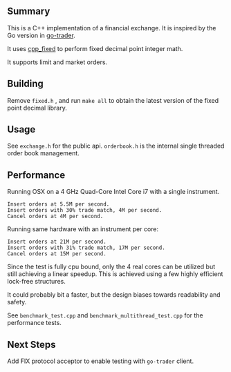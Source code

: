 ## Summary

This is a C++ implementation of a financial exchange. It is inspired by the Go version in [go-trader](https://github.com/robaho/go-trader).

It uses [cpp_fixed](https://github.com/robaho/cpp_fixed) to perform fixed decimal point integer math.

It supports limit and market orders.

## Building

Remove `fixed.h` , and run `make all` to obtain the latest version of the fixed point decimal library.

## Usage

See `exchange.h` for the public api. `orderbook.h` is the internal single threaded order book management.

## Performance

Running OSX on a 4 GHz Quad-Core Intel Core i7 with a single instrument.

```
Insert orders at 5.5M per second.
Insert orders with 30% trade match, 4M per second.
Cancel orders at 4M per second.
```

Running same hardware with an instrument per core:
```
Insert orders at 21M per second.
Insert orders with 31% trade match, 17M per second.
Cancel orders at 15M per second.
```
Since the test is fully cpu bound, only the 4 real cores can be utilized but still achieving a linear speedup. This is achieved using a few highly efficient lock-free structures.

It could probably bit a faster, but the design biases towards readability and safety.

See `benchmark_test.cpp` and `benchmark_multithread_test.cpp` for the performance tests.

## Next Steps

Add FIX protocol acceptor to enable testing with `go-trader` client.
